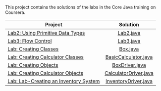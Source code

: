 This project contains the solutions of the labs in the Core Java training on Coursera.

| Project       | Solution      |
| ------------- |:-------------:|
| [Lab2: Using Primitive Data Types](https://www.coursera.org/learn/java-introduction/ungradedLab/HnE8h/using-primitive-data-types)          | [Lab2.java](https://github.com/uurkrtl/Core-Java-Coursera_solutions/tree/master/Lab2) |
| [Lab3: Flow Control](https://www.coursera.org/learn/java-introduction/ungradedLab/w5iFt/flow-control)      | [Lab3.java](https://github.com/uurkrtl/Core-Java-Coursera_solutions/tree/master/Lab3)      |
| [Lab: Creating Classes](https://www.coursera.org/learn/object-oriented-programming-with-java/ungradedLab/IXfCC/creating-classes)      | [Box.java](https://github.com/uurkrtl/Core-Java-Coursera_solutions/tree/master/Lab-Creating%20Classes)      |
| [Lab: Creating Calculator Classes](https://www.coursera.org/learn/object-oriented-programming-with-java/ungradedLab/KKl4V/creating-calculator-classes)      | [BasicCalculator.java](https://github.com/uurkrtl/Core-Java-Coursera_solutions/tree/master/Lab-Creating%20Classes)      |
| [Lab: Creating Objects](https://www.coursera.org/learn/object-oriented-programming-with-java/ungradedLab/kYvop/creating-objects)      | [BoxDriver.java](https://github.com/uurkrtl/Core-Java-Coursera_solutions/tree/master/Lab-Creating%20Objects)      |
| [Lab: Creating Calculator Objects](https://www.coursera.org/learn/object-oriented-programming-with-java/ungradedLab/gouqm/creating-calculator-objects)      | [CalculatorDriver.java](https://github.com/uurkrtl/Core-Java-Coursera_solutions/tree/master/Lab-Creating%20Calculator%20Objects)      |
| [Lab: Lab-Creating an Inventory System](https://www.coursera.org/learn/object-oriented-hierarchies-java/ungradedLab/MXtZx/creating-an-inventory-system-part-1)      | [InventoryDriver.java](https://github.com/uurkrtl/Core-Java-Coursera_solutions/tree/master/Lab-Creating%20an%20Inventory%20System/javaoo/store)      |
